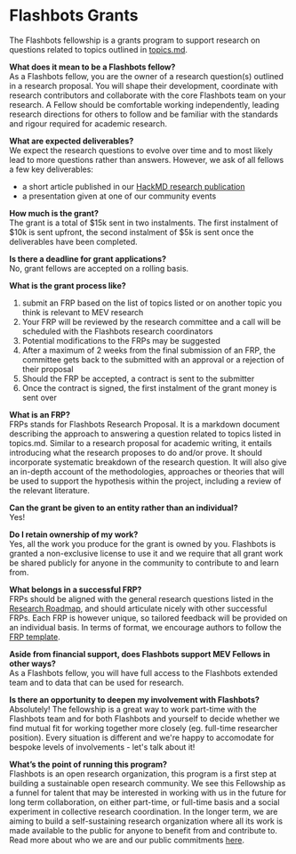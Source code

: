 #  Flashbots Grants

The Flashbots fellowship is a grants program to support research on questions related to topics outlined in [topics.md](https://github.com/flashbots/mev-research/topics.md).

**What does it mean to be a Flashbots fellow?**<br/>
As a Flashbots fellow, you are the owner of a research question(s) outlined in a research proposal. You will shape their development, coordinate with research contributors and collaborate with the core Flashbots team on your research. A Fellow should be comfortable working independently, leading research directions for others to follow and be familiar with the standards and rigour required for academic research.

**What are expected deliverables?**<br/>
We expect the research questions to evolve over time and to most likely lead to more questions rather than answers. However, we ask of all fellows a few key deliverables:
- a short article published in our [HackMD research publication](https://hackmd.io/@flashbots?tags=%5B%22research%22%5D)
- a presentation given at one of our community events

**How much is the grant?**<br/>
The grant is a total of $15k sent in two instalments. The first instalment of $10k is sent upfront, the second instalment of $5k is sent once the deliverables have been completed.  

**Is there a deadline for grant applications?**<br/>
No, grant fellows are accepted on a rolling basis.

**What is the grant process like?**
1) submit an FRP based on the list of topics listed or on another topic you think is relevant to MEV research
2) Your FRP will be reviewed by the research committee and a call will be scheduled with the Flashbots research coordinators
3) Potential modifications to the FRPs may be suggested
4) After a maximum of 2 weeks from the final submission of an FRP, the committee gets back to the submitted with an approval or a rejection of their proposal
5) Should the FRP be accepted, a contract is sent to the submitter
6) Once the contract is signed, the first instalment of the grant money is sent over

**What is an FRP?**<br/>
FRPs stands for Flashbots Research Proposal. It is a markdown document describing the approach to answering a question related to topics listed in topics.md. Similar to a research proposal for academic writing, it entails introducing what the research proposes to do and/or prove. It should incorporate systematic breakdown of the research question. It will also give an in-depth account of the methodologies, approaches or theories that will be used to support the hypothesis within the project, including a review of the relevant literature.

**Can the grant be given to an entity rather than an individual?**<br/>
Yes!

**Do I retain ownership of my work?**<br/>
Yes, all the work you produce for the grant is owned by you. Flashbots is granted a non-exclusive license to use it and we require that all grant work be shared publicly for anyone in the community to contribute to and learn from.

**What belongs in a successful FRP?**<br/>
FRPs should be aligned with the general research questions listed in the [Research Roadmap](research_roadmap.md), and should articulate nicely with other successful FRPs. Each FRP is however unique, so tailored feedback will be provided on an individual basis. In terms of format, we encourage authors to follow the [FRP template](/FRP-template.md).

**Aside from financial support, does Flashbots support MEV Fellows in other ways?**<br/>
As a Flashbots fellow, you will have full access to the Flashbots extended team and to data that can be used for research.

**Is there an opportunity to deepen my involvement with Flashbots?**<br/>
Absolutely! The fellowship is a great way to work part-time with the Flashbots team and for both Flashbots and yourself to decide whether we find mutual fit for working together more closely (eg. full-time researcher position). Every situation is different and we're happy to accomodate for bespoke levels of involvements - let's talk about it!

**What’s the point of running this program?**<br/>
Flashbots is an open research organization, this program is a first step at building a sustainable open research community. We see this Fellowship as a funnel for talent that may be interested in working with us in the future for long term collaboration, on either part-time, or full-time basis and a social experiment in collective research coordination. In the longer term, we are aiming to build a self-sustaining research organization where all its work is made available to the public for anyone to benefit from and contribute to. Read more about who we are and our public commitments [here](https://ethresear.ch/t/flashbots-frontrunning-the-mev-crisis/8251).
